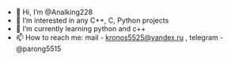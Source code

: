 - 👋 Hi, I’m @Analking228
- 👀 I’m interested in any C++, C, Python projects
- 🌱 I’m currently learning python and c++
- 📫 How to reach me: mail - kronos5525@yandex.ru , telegram - @parong5515

<!---
Analking228/Analking228 is a ✨ special ✨ repository because its `README.md` (this file) appears on your GitHub profile.
You can click the Preview link to take a look at your changes.
--->
